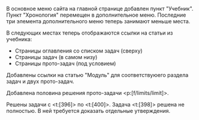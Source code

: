 В основное меню сайта на главной странице добавлен пункт "Учебник".
Пункт "Хронология" перемещен в дополнительное меню.
Последние три элемента дополнительного меню теперь занимают меньше места.

В следующих местах теперь отображаются ссылки на статьи из учебника:

* Страницы оглавления со списком задач (сверху)
* Страницы задач (в самом низу)
* Страницы прото-задач (под условием)

Добавлены ссылки на статью "Модуль" для соответствуюего раздела задач и двух прото-задач.

Добавлена половина решения прото-задачи <p:[f/limits/limit]>.

Решены задачи с <t:[396]> по <t:[400]>. Задача <t:[398]> решена не полностью. В ней требуется доказать отдельные утверждения.